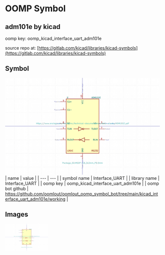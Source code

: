 # OOMP Symbol  
## adm101e  by kicad  
  
oomp key: oomp_kicad_interface_uart_adm101e  
  
source repo at: [https://gitlab.com/kicad/libraries/kicad-symbols](https://gitlab.com/kicad/libraries/kicad-symbols)  
## Symbol  
  
[![working.png](working_600.png)](working.png)  
| name | value | 
| --- | --- | 
| symbol name | Interface_UART | 
| library name | Interface_UART | 
| oomp key | oomp_kicad_interface_uart_adm101e | 
| oomp bot github | https://github.com/oomlout/oomlout_oomp_symbol_bot/tree/main/kicad_interface_uart_adm101e/working | 
## Images  
  
[![working.png](working_140.png)](working.png)  
